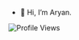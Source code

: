 - 👋 Hi, I’m Aryan. 


<!---
aryyyn/aryyyn is a ✨ special ✨ repository because its `README.md` (this file) appears on your GitHub profile.
You can click the Preview link to take a look at your changes.
--->

![Profile Views](https://komarev.com/ghpvc/?username=aryyyn)
